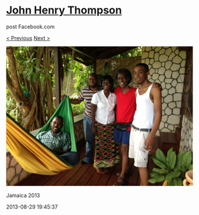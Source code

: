 # [John Henry Thompson](../README.md)
post Facebook.com

[< Previous](2013-08-29-36.md) [Next >](2013-08-29-38.md)

[![](../media/2013-08-29/Jamaica-2048.jpg)](../README.md)

Jamaica 2013

2013-08-29 19:45:37